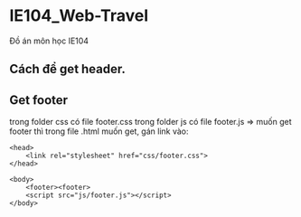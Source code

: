 # IE104_Web-Travel
Đồ án môn học IE104
## Cách để get header.
<body>
    <div id="includedContent"></div>
    <script src="https://cdnjs.cloudflare.com/ajax/libs/jquery/3.6.0/jquery.min.js"></script>
    <script> 
        $(function(){
          $("#includedContent").load("header.html"); 
        });
    </script>
</body>

## Get footer
trong folder css có file footer.css
trong folder js có file footer.js
=> muốn get footer thì trong file .html muốn get, gán link vào:

    <head>
        <link rel="stylesheet" href="css/footer.css">
    </head>
    
    <body>
        <footer><footer>
        <script src="js/footer.js"></script>
    </body>
